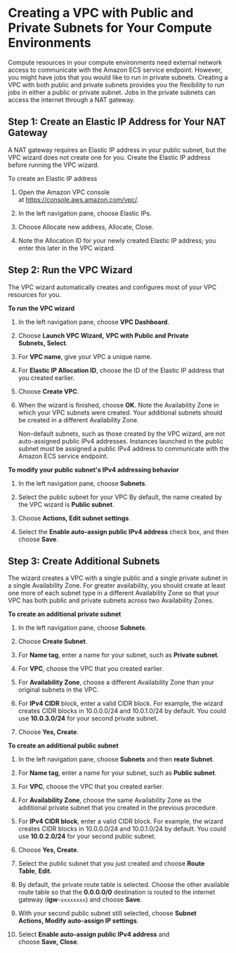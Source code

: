 # Creating a VPC with Public and Private Subnets for Your Compute Environments

Compute resources in your compute environments need external network access to communicate with the Amazon ECS service endpoint. However, you might have jobs that you would like to run in private subnets. Creating a VPC with both public and private subnets provides you the flexibility to run jobs in either a public or private subnet. Jobs in the private subnets can access the internet through a NAT gateway.


## Step 1: Create an Elastic IP Address for Your NAT Gateway

A NAT gateway requires an Elastic IP address in your public subnet, but the VPC wizard does not create one for you. Create the Elastic IP address before running the VPC wizard.

To create an Elastic IP address

1.  Open the Amazon VPC console at <https://console.aws.amazon.com/vpc/>.

2.  In the left navigation pane, choose Elastic IPs.

3.  Choose Allocate new address, Allocate, Close.

4.  Note the Allocation ID for your newly created Elastic IP address; you enter this later in the VPC wizard.


## Step 2: Run the VPC Wizard

The VPC wizard automatically creates and configures most of your VPC resources for you.

**To run the VPC wizard**

1.  In the left navigation pane, choose **VPC Dashboard**.

2.  Choose **Launch VPC Wizard, VPC with Public and Private Subnets, Select**.

3.  For **VPC name**, give your VPC a unique name.

4.  For **Elastic IP Allocation ID**, choose the ID of the Elastic IP address that you created earlier.

5.  Choose **Create VPC**.

6.  When the wizard is finished, choose **OK**. Note the Availability Zone in which your VPC subnets were created. Your additional subnets should be created in a different Availability Zone.

    Non-default subnets, such as those created by the VPC wizard, are not auto-assigned public IPv4 addresses. Instances launched in the public subnet must be assigned a public IPv4 address to communicate with the Amazon ECS service endpoint.

**To modify your public subnet's IPv4 addressing behavior**

1.  In the left navigation pane, choose **Subnets**.

2.  Select the public subnet for your VPC By default, the name created by the VPC wizard is **Public subnet**.

3.  Choose **Actions, Edit subnet settings**.

4.  Select the **Enable auto-assign public IPv4 address** check box, and then choose **Save**.

## Step 3: Create Additional Subnets

The wizard creates a VPC with a single public and a single private subnet in a single Availability Zone. For greater availability, you should create at least one more of each subnet type in a different Availability Zone so that your VPC has both public and private subnets across two Availability Zones.

**To create an additional private subnet**

1.  In the left navigation pane, choose **Subnets**.

2.  Choose **Create Subnet**.

3.  For **Name tag**, enter a name for your subnet, such as **Private subnet**.

4.  For **VPC**, choose the VPC that you created earlier.

5.  For **Availability Zone**, choose a different Availability Zone than your original subnets in the VPC.

6.  For **IPv4 CIDR** block, enter a valid CIDR block. For example, the wizard creates CIDR blocks in 10.0.0.0/24 and 10.0.1.0/24 by default. You could use **10.0.3.0/24** for your second private subnet.

7.  Choose **Yes, Create**.

**To create an additional public subnet**

1.  In the left navigation pane, choose **Subnets** and then **reate Subnet**.

2.  For **Name tag**, enter a name for your subnet, such as **Public subnet**.

3.  For **VPC**, choose the VPC that you created earlier.

4.  For **Availability Zone**, choose the same Availability Zone as the additional private subnet that you created in the previous procedure.

5.  For **IPv4 CIDR block**, enter a valid CIDR block. For example, the wizard creates CIDR blocks in 10.0.0.0/24 and 10.0.1.0/24 by default. You could use **10.0.2.0/24** for your second public subnet.

6.  Choose **Yes, Create**.

7.  Select the public subnet that you just created and choose **Route Table**, **Edit**.

8.  By default, the private route table is selected. Choose the other available route table so that the **0.0.0.0/0** destination is routed to the internet gateway (**igw**-`xxxxxxxx`) and choose **Save**.

9.  With your second public subnet still selected, choose **Subnet Actions, Modify auto-assign IP settings**.

10. Select **Enable auto-assign public IPv4 address** and choose **Save, Close**.